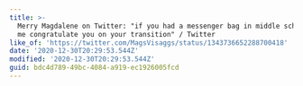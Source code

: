 ```yaml
---
title: >-
  Merry Magdalene on Twitter: "if you had a messenger bag in middle school let
  me congratulate you on your transition" / Twitter
like_of: 'https://twitter.com/MagsVisaggs/status/1343736652288700418'
date: '2020-12-30T20:29:53.544Z'
modified: '2020-12-30T20:29:53.544Z'
guid: bdc4d789-49bc-4084-a919-ec1926005fcd
---
```

 

